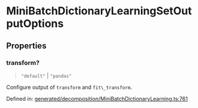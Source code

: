 # MiniBatchDictionaryLearningSetOutputOptions

## Properties

### transform?

> `"default"` \| `"pandas"`

Configure output of `transform` and `fit\_transform`.

Defined in:  [generated/decomposition/MiniBatchDictionaryLearning.ts:761](https://github.com/transitive-bullshit/scikit-learn-ts/blob/b59c1ff/packages/sklearn/src/generated/decomposition/MiniBatchDictionaryLearning.ts#L761)
